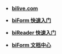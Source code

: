 - [**bilive.com**](https://www.bilive.com)

- [**biForm 快速入门**](guides/biform_quickstart)

- [**biReader 快速入门**](bireader_quickstart/main)

- [**biForm 文档中心**](http://staticpages.bilive.com/#/)

